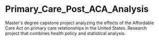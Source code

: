 # Primary_Care_Post_ACA_Analysis
Master's degree capstone project analyzing the effects of the Affordable Care Act on primary care relationships in the United States. Research project that combines health policy and statistical analysis.
